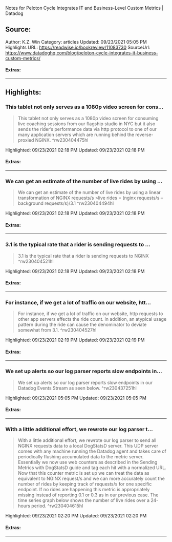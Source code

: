 Notes for Peloton Cycle Integrates IT and Business-Level Custom Metrics | Datadog

## Source:
Author: K.Z. Win
Category: articles
Updated: 09/23/2021 05:05 PM
Highlights URL: https://readwise.io/bookreview/11083730
SourceUrl: https://www.datadoghq.com/blog/peloton-cycle-integrates-it-business-custom-metrics/


#### Extras:


 
-----
 ## Highlights:

### This tablet not only serves as a 1080p video screen for cons...
>This tablet not only serves as a 1080p video screen for consuming live coaching sessions from our flagship studio in NYC but it also sends the rider’s performance data via http protocol to one of our many application servers which are running behind the reverse-proxied NGINX. ^rw230404475hl


Highlighted: 09/23/2021 02:18 PM
Updated: 09/23/2021 02:18 PM


#### Extras:



------

### We can get an estimate of the number of live rides by using ...
>We can get an estimate of the number of live rides by using a linear transformation of NGINX requests&#x2F;s
&gt;live rides = (nginx requests&#x2F;s – background requests&#x2F;s)&#x2F;3.1 ^rw230404494hl


Highlighted: 09/23/2021 02:18 PM
Updated: 09/23/2021 02:18 PM


#### Extras:



------

### 3.1 is the typical rate that a rider is sending requests to ...
>3.1 is the typical rate that a rider is sending requests to NGINX ^rw230404521hl


Highlighted: 09/23/2021 02:18 PM
Updated: 09/23/2021 02:18 PM


#### Extras:



------

### For instance, if we get a lot of traffic on our website, htt...
>For instance, if we get a lot of traffic on our website, http requests to other app servers effects the ride count. In addition, an atypical usage pattern during the ride can cause the denominator to deviate somewhat from 3.1. ^rw230404527hl


Highlighted: 09/23/2021 02:19 PM
Updated: 09/23/2021 02:19 PM


#### Extras:



------

### We set up alerts so our log parser reports slow endpoints in...
>We set up alerts so our log parser reports slow endpoints in our Datadog Events Stream as seen below. ^rw230437251hl


Highlighted: 09/23/2021 05:05 PM
Updated: 09/23/2021 05:05 PM


#### Extras:





------

### With a little additional effort, we rewrote our log parser t...
>With a little additional effort, we rewrote our log parser to send all NGINX requests data to a local DogStatsD server. This UDP server comes with any machine running the Datadog agent and takes care of periodically flushing accumulated data to the metric server. Essentially we now use web counters as described in the Sending Metrics with DogStatsD guide and tag each hit with a normalized URL. Now that this counter metric is set up we can treat the data as equivalent to NGINX request&#x2F;s and we can more accurately count the number of rides by keeping track of requests&#x2F;s for one specific endpoint. If no rides are happening this metric is appropriately missing instead of reporting 0.1 or 0.3 as in our previous case. The time series graph below shows the number of live rides over a 24-hours period. ^rw230404615hl


Highlighted: 09/23/2021 02:20 PM
Updated: 09/23/2021 02:20 PM


#### Extras:



------

